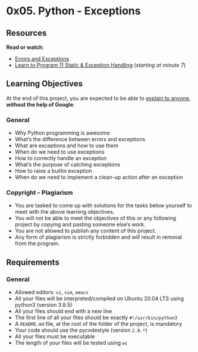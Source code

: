 # 0x05. Python - Exceptions

Resources
---------

**Read or watch**:

*   [Errors and Exceptions](/rltoken/Yj7sDOzmKwICSHr7WEAW3A "Errors and Exceptions")
*   [Learn to Program 11 Static & Exception Handling](/rltoken/xASzXarhF1sBhzYkJ14LvQ "Learn to Program 11 Static & Exception Handling") (_starting at minute 7_)

Learning Objectives
-------------------

At the end of this project, you are expected to be able to [explain to anyone](/rltoken/ER6JIfkhcpsfFWZNN_BBvg "explain to anyone"), **without the help of Google**:

### General

*   Why Python programming is awesome
*   What’s the difference between errors and exceptions
*   What are exceptions and how to use them
*   When do we need to use exceptions
*   How to correctly handle an exception
*   What’s the purpose of catching exceptions
*   How to raise a builtin exception
*   When do we need to implement a clean-up action after an exception

### Copyright - Plagiarism

*   You are tasked to come up with solutions for the tasks below yourself to meet with the above learning objectives.
*   You will not be able to meet the objectives of this or any following project by copying and pasting someone else’s work.
*   You are not allowed to publish any content of this project.
*   Any form of plagiarism is strictly forbidden and will result in removal from the program.

Requirements
------------

### General

*   Allowed editors: `vi`, `vim`, `emacs`
*   All your files will be interpreted/compiled on Ubuntu 20.04 LTS using python3 (version 3.8.5)
*   All your files should end with a new line
*   The first line of all your files should be exactly `#!/usr/bin/python3`
*   A `README.md` file, at the root of the folder of the project, is mandatory
*   Your code should use the pycodestyle (version `2.8.*`)
*   All your files must be executable
*   The length of your files will be tested using `wc`
